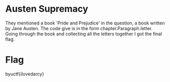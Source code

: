 # Austen Supremacy

They mentioned a book 'Pride and Prejudice' in the question, a book written by Jane Austen. The code give is in the form chapter.Paragraph.letter.
Going through the book and collecting all the letters together I got the final flag.

  # Flag

  byuctf{ilovedarcy}
